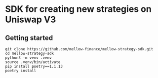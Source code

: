 # SDK for creating new strategies on Uniswap V3

## Getting started

```
git clone https://github.com/mellow-finance/mellow-strategy-sdk.git
cd mellow-strategy-sdk
python3 -m venv .venv
source .venv/bin/activate
pip install poetry==1.1.13
poetry install  
```
